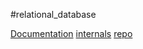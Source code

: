 #relational_database

[Documentation](https://www.postgresql.org/docs/) 
[internals](https://www.interdb.jp/pg/)
[repo](https://github.com/postgres/postgres)

